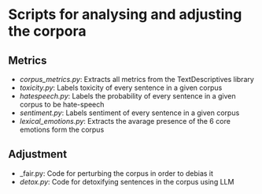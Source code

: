 # Scripts for analysing and adjusting the corpora

## Metrics
- _corpus_metrics.py_: Extracts all metrics from the TextDescriptives library
- _toxicity.py_: Labels toxicity of every sentence in a given corpus
- _hatespeech.py_: Labels the probability of every sentence in a given corpus to be hate-speech
- _sentiment.py_: Labels sentiment of every sentence in a given corpus
- _lexical_emotions.py_: Extracts the avarage presence of the 6 core emotions form the corpus

## Adjustment
- _fair.py: Code for perturbing the corpus in order to debias it
- _detox.py_: Code for detoxifying sentences in the corpus using LLM
